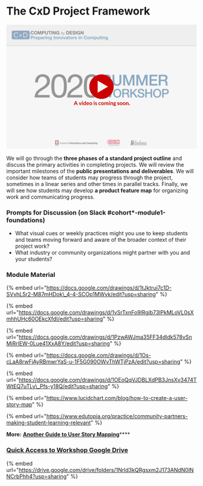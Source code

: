 # The CxD Project Framework

![](../../.gitbook/assets/vidcoming-welcome.png)

We will go through the **three phases of a standard project outline** and discuss the primary activities in completing projects. We will review the important milestones of the **public presentations and deliverables**. We will consider how teams of students may progress through the project, sometimes in a linear series and other times in parallel tracks. Finally, we will see how students may develop **a product feature map** for organizing work and communicating progress.

### Prompts for Discussion \(on Slack \#cohort\*-module1-foundations\)

* What visual cues or weekly practices might you use to keep students and teams moving forward and aware of the broader context of their project work?
* What industry or community organizations might partner with you and your students?

### Module Material

{% embed url="https://docs.google.com/drawings/d/1tJktrui7c1D-SVvhL5r2-M87mHDok\_4-4-SCOp1MWvk/edit?usp=sharing" %}

{% embed url="https://docs.google.com/drawings/d/1vSrTxnFo9lRgib73lPkMLoVL0sXmhhUHc60OEkcXfdI/edit?usp=sharing" %}

{% embed url="https://docs.google.com/drawings/d/1PzwAWJma35FF34dldk578vSnMiRrlEW-0Lue41XxA8Y/edit?usp=sharing" %}

{% embed url="https://docs.google.com/drawings/d/1Os-cLaA8rwFjAyRBmwrYaS-u-1F5G090OWvThWTjPzA/edit?usp=sharing" %}

{% embed url="https://docs.google.com/drawings/d/1OEoQqVJDBLXdPB3JnsXv3474TWtEQ7uTLy\_Pfs-y18Q/edit?usp=sharing" %}

{% embed url="https://www.lucidchart.com/blog/how-to-create-a-user-story-map" %}

{% embed url="https://www.edutopia.org/practice/community-partners-making-student-learning-relevant" %}

**More:** [**Another Guide to User Story Mapping**](https://plan.io/blog/user-story-mapping/)\*\*\*\*

### [Quick Access to Workshop Google Drive](https://drive.google.com/drive/folders/1Nrld3kQRgsxm2J173ANdN0lNNCrbPhh4?usp=sharing)

{% embed url="https://drive.google.com/drive/folders/1Nrld3kQRgsxm2J173ANdN0lNNCrbPhh4?usp=sharing" %}




